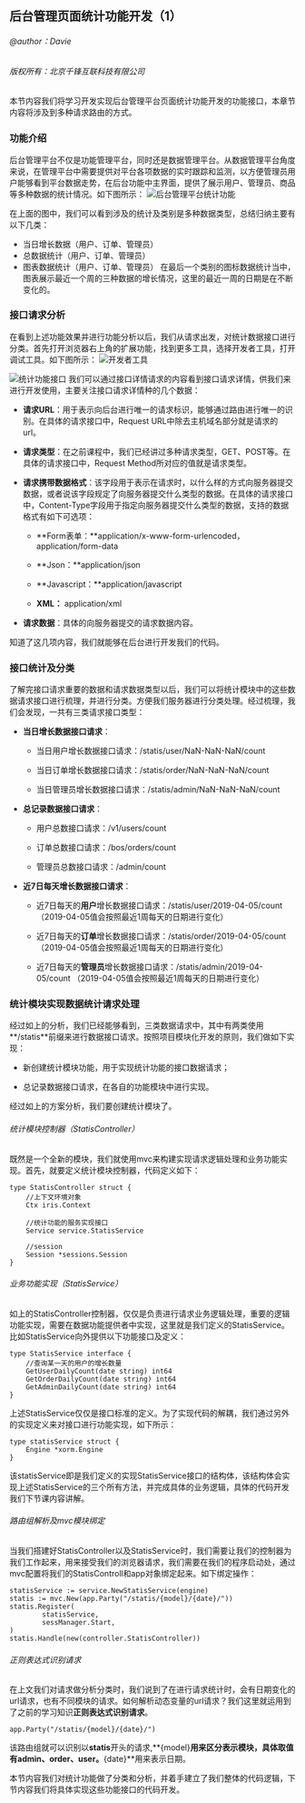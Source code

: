 ## 后台管理页面统计功能开发（1）
###### @author：Davie
###### 版权所有：北京千锋互联科技有限公司

本节内容我们将学习开发实现后台管理平台页面统计功能开发的功能接口，本章节内容将涉及到多种请求路由的方式。

### 功能介绍
后台管理平台不仅是功能管理平台，同时还是数据管理平台。从数据管理平台角度来说，在管理平台中需要提供对平台各项数据的实时跟踪和监测，以方便管理员用户能够看到平台数据走势，在后台功能中主界面，提供了展示用户、管理员、商品等多种数据的统计情况。如下图所示：
![后台管理平台统计功能](http://7xtcwd.com1.z0.glb.clouddn.com/cms_index.png)

在上面的图中，我们可以看到涉及的统计及类别是多种数据类型，总结归纳主要有以下几类：
* 当日增长数据（用户、订单、管理员）
* 总数据统计（用户、订单、管理员）
* 图表数据统计（用户、订单、管理员）
在最后一个类别的图标数据统计当中，图表展示最近一个周的三种数据的增长情况，这里的最近一周的日期是在不断变化的。

### 接口请求分析
在看到上述功能效果并进行功能分析以后，我们从请求出发，对统计数据接口进行分类。首先打开浏览器右上角的扩展功能，找到更多工具，选择开发者工具，打开调试工具。如下图所示：
![开发者工具](http://7xtcwd.com1.z0.glb.clouddn.com/开发者工具.png)

![统计功能接口](http://7xtcwd.com1.z0.glb.clouddn.com/统计功能请求.png)
我们可以通过接口详情请求的内容看到接口请求详情，供我们来进行开发使用，主要关注接口请求详情种的几个数据：
* **请求URL**：用于表示向后台进行唯一的请求标识，能够通过路由进行唯一的识别。在具体的请求接口中，Request URL中除去主机域名部分就是请求的url。
* **请求类型**：在之前课程中，我们已经讲过多种请求类型，GET、POST等。在具体的请求接口中，Request Method所对应的值就是请求类型。
* **请求携带数据格式**：该字段用于表示在请求时，以什么样的方式向服务器提交数据，或者说该字段规定了向服务器提交什么类型的数据。在具体的请求接口中，Content-Type字段用于指定向服务器提交什么类型的数据，支持的数据格式有如下可选项：

  + **Form表单：**application/x-www-form-urlencoded，application/form-data
  
  + **Json：**application/json
  
  + **Javascript：**application/javascript
  
  + **XML：** application/xml
  
* **请求数据**：具体的向服务器提交的请求数据内容。

知道了这几项内容，我们就能够在后台进行开发我们的代码。

### 接口统计及分类
了解完接口请求重要的数据和请求数据类型以后，我们可以将统计模块中的这些数据请求接口进行梳理，并进行分类。方便我们服务器进行分类处理。经过梳理，我们会发现，一共有三类请求接口类型：

* **当日增长数据接口请求**：

    + 当日用户增长数据接口请求：/statis/user/NaN-NaN-NaN/count
    
    + 当日订单增长数据接口请求：/statis/order/NaN-NaN-NaN/count
    
    + 当日管理员增长数据接口请求：/statis/admin/NaN-NaN-NaN/count
    
* **总记录数据接口请求**：
    
    + 用户总数接口请求：/v1/users/count
    
    + 订单总数接口请求：/bos/orders/count
    
    + 管理员总数接口请求：/admin/count
    
* **近7日每天增长数据接口请求**：
    
    + 近7日每天的**用户**增长数据接口请求：/statis/user/2019-04-05/count （2019-04-05值会按照最近1周每天的日期进行变化）

    + 近7日每天的**订单**增长数据接口请求：/statis/order/2019-04-05/count （2019-04-05值会按照最近1周每天的日期进行变化） 
    
    + 近7日每天的**管理员**增长数据接口请求：/statis/admin/2019-04-05/count （2019-04-05值会按照最近1周每天的日期进行变化）  

### 统计模块实现数据统计请求处理
经过如上的分析，我们已经能够看到，三类数据请求中，其中有两类使用**/statis**前缀来进行数据接口请求。按照项目模块化开发的原则，我们做如下实现：

* 新创建统计模块功能，用于实现统计功能的接口数据请求；
    
* 总记录数据接口请求，在各自的功能模块中进行实现。

经过如上的方案分析，我们要创建统计模块了。

###### 统计模块控制器（StatisController）
既然是一个全新的模块，我们就使用mvc来构建实现请求逻辑处理和业务功能实现。首先，就要定义统计模块控制器，代码定义如下：

```
type StatisController struct {
	//上下文环境对象
	Ctx iris.Context

	//统计功能的服务实现接口
	Service service.StatisService

	//session
	Session *sessions.Session
}
```

###### 业务功能实现（StatisService）
如上的StatisController控制器，仅仅是负责进行请求业务逻辑处理，重要的逻辑功能实现，需要在数据功能提供者中实现，这里就是我们定义的StatisService。比如StatisService向外提供以下功能接口及定义：

```
type StatisService interface {
	//查询某一天的用户的增长数量
	GetUserDailyCount(date string) int64
	GetOrderDailyCount(date string) int64
	GetAdminDailyCount(date string) int64
}
```

上述StatisService仅仅是接口标准的定义。为了实现代码的解耦，我们通过另外的实现定义来对接口进行功能实现，如下所示：
```
type statisService struct {
	Engine *xorm.Engine
}
```

该statisService即是我们定义的实现StatisService接口的结构体，该结构体会实现上述StatisService的三个所有方法，并完成具体的业务逻辑，具体的代码开发我们下节课内容讲解。

###### 路由组解析及mvc模块绑定
当我们搭建好StatisController以及StatisService时，我们需要让我们的控制器为我们工作起来，用来接受我们的浏览器请求，我们需要在我们的程序启动处，通过mvc配置将我们的StatisControll和app对象绑定起来。如下绑定操作：
```
statisService := service.NewStatisService(engine)
statis := mvc.New(app.Party("/statis/{model}/{date}/"))
statis.Register(
		statisService,
		sessManager.Start,
)
statis.Handle(new(controller.StatisController))
```
###### 正则表达式识别请求
在上文我们对请求做分析分类时，我们说到了在进行请求统计时，会有日期变化的url请求，也有不同模块的请求。如何解析动态变量的url请求？我们这里就运用到了之前的学习知识**正则表达式识别请求**。
```
app.Party("/statis/{model}/{date}/")
```
该路由组就可以识别以**statis**开头的请求,**{model}**用来区分表示模块，具体取值有admin、order、user。**{date}**用来表示日期。

本节内容我们对统计功能做了分类和分析，并着手建立了我们整体的代码逻辑，下节内容我们将具体实现这些功能接口的代码开发。